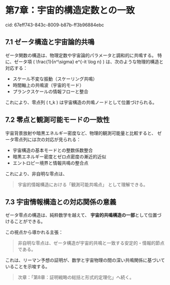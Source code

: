 # 第7章：宇宙的構造定数との一致

cid: 67eff743-843c-8009-b87b-ff3b96884ebc

## 7.1 ゼータ構造と宇宙論的共鳴

ゼータ関数の構造は、物理定数や宇宙論的パラメータと調和的に共鳴する。
特に、ゼータ項 \( \frac{1}{n^\sigma} e^{-it \log n} \) は、次のような物理的構造と対応する：

- スケール不変な振動（スケーリング共鳴）
- 時間軸上の共鳴波（宇宙的モード）
- プランクスケールの情報フローと整合

これにより、零点列 \( t_k \) は宇宙構造の共鳴ノードとして位置づけられる。

## 7.2 零点と観測可能モードの一致性

宇宙背景放射や暗黒エネルギー密度など、物理的観測可能量と比較すると、
ゼータ零点列には次の対応が見られる：

- 宇宙構造の基本モードとの整数係数整合
- 暗黒エネルギー密度とゼロ点密度の漸近的近似
- エントロピー境界と情報共鳴の整合点

これにより、非自明な零点は、
> 宇宙的情報構造における「観測可能共鳴点」
として理解できる。

## 7.3 宇宙情報構造との対応関係の意義

ゼータ零点の構造は、純粋数学を越えて、
**宇宙的共鳴構造の一部**として位置づけることができる。

この視点から導かれる主張：

> 非自明な零点は、ゼータ構造が宇宙的共鳴と一致する安定的・情報的節点である。

これは、リーマン予想の証明が、数学と宇宙物理の間の深い共鳴関係に基づいていることを示唆する。

> 次章：「第8章：証明戦略の総括と形式的定理化」へ続く。
